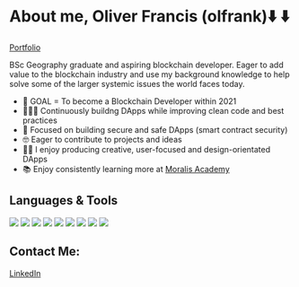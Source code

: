 

# About me, Oliver Francis (olfrank)⬇️ ⬇️
[Portfolio](https://olfrank.github.io/my-website/)

BSc Geography graduate and aspiring blockchain developer. Eager to add value to the blockchain industry and use my background knowledge to help solve some of the larger systemic issues the world faces today. 

- 🤩 GOAL = To become a Blockchain Developer within 2021
- 👨🏻‍💻 Continuously buildng DApps while improving clean code and best practices 
- 🔎 Focused on building secure and safe DApps (smart contract security) 
- 🤓 Eager to contribute to projects and ideas
- 👨‍🎨 I enjoy producing creative, user-focused and design-orientated DApps 
- 📚 Enjoy consistently learning more at [Moralis Academy](https://academy.moralis.io/)

## Languages & Tools

<img src="https://img.shields.io/badge/-React.js-61DAFB?logo=react&logoColor=white"/> <img src="https://img.shields.io/badge/-npm-CB3837?logo=npm"/> <img src="https://img.shields.io/badge/-JavaScript-F7DF1E?logo=JavaScript"/> <img src="https://img.shields.io/badge/-Solidity-363636?logo=Solidity"/> <img src="https://img.shields.io/badge/-HTML-CB3837?logo=HTML5"/> <img src="https://img.shields.io/badge/-CSS-1572B6?logo=CSS3"/> <img src="https://img.shields.io/badge/-Web3.js-F16822?logo=Web3.js"/> <img src="https://img.shields.io/badge/-jQuery-0769AD?logo=jQuery"/> <img src="https://img.shields.io/badge/-Bootstrap-7952B3?logo=Bootstrap"/>


## Contact Me:
[LinkedIn](https://olfrank.github.io/my-website/)
